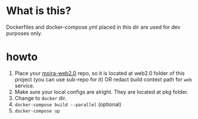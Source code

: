 # What is this?

Dockerfiles and docker-compose.yml placed in this dir are used for dev purposes only.

# howto

1. Place your [moira-web2.0](https://github.com/avito-tech/moira-web) repo, so it is located at web2.0 folder of this project (you can use sub-repo for it) OR redact build context path for `web` service.
2. Make sure your local configs are alright. They are located at pkg folder.
3. Change to `docker` dir.
4. ```docker-compose build --parallel``` (optional)
5. ```docker-compose up```
